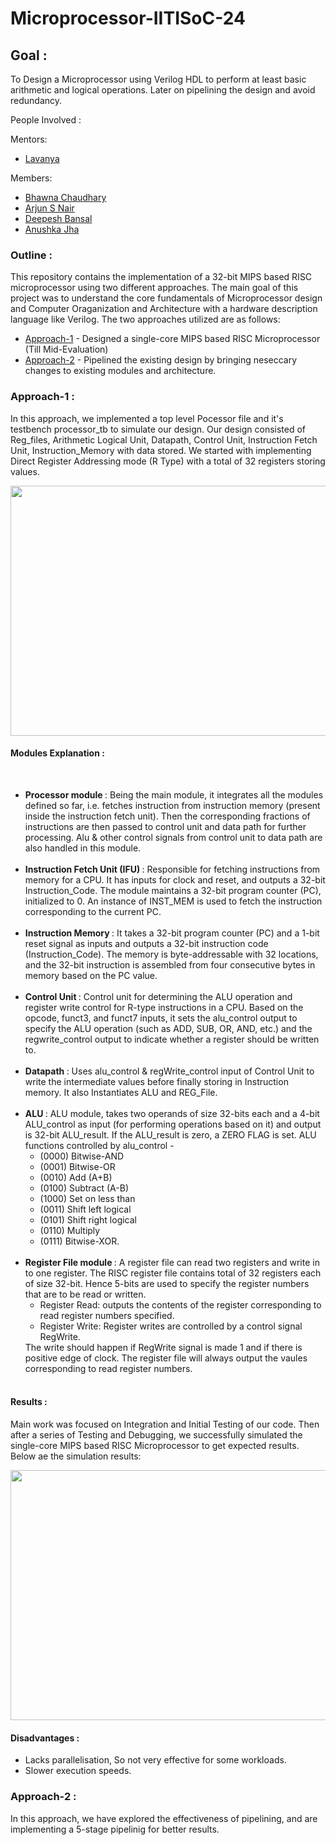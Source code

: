 # Microprocessor-IITISoC-24

## Goal :
To Design a Microprocessor using Verilog HDL to perform at least basic arithmetic and logical operations. Later on pipelining the design and avoid redundancy. 

People Involved :

Mentors:
- [Lavanya](https://github.com/SaiLLV) 

Members:
<br>
- [Bhawna Chaudhary](https://github.com/WebWizard104)
- [Arjun S Nair](https://github.com/arjun-593)
- [Deepesh Bansal](https://github.com/DeepeshBansal)
- [Anushka Jha](https://github.com/jhaanushka)

### Outline :
This repository contains the implementation of a 32-bit MIPS based RISC microprocessor using two different approaches. The main goal of this project was to understand the core fundamentals of Microprocessor design and Computer Oraganization and Architecture with a hardware description language like Verilog. The two approaches utilized are as follows:
<br>
- [Approach-1](https://github.com/arjun-593/Microprocessor-Design/tree/main/Approach-1) - Designed a single-core MIPS based RISC Microprocessor (Till Mid-Evaluation)
- [Approach-2]() - Pipelined the existing design by bringing neseccary changes to existing modules and architecture.

### Approach-1 :
In this approach, we implemented a top level Pocessor file and it's testbench processor_tb to simulate our design. Our design consisted of Reg_files, Arithmetic Logical Unit, Datapath, Control Unit, Instruction Fetch Unit, Instruction_Memory with data stored. We started with implementing Direct Register Addressing mode (R Type) with a total of 32 registers storing values.

<img src="https://github.com/arjun-593/Microprocessor-IITISoC-24/blob/main/data/demo/processor_png" width = 848 height = 400>

#### Modules Explanation : 
<br>
<ul>
<li> <strong>Processor module </strong> : Being the main module, it integrates all the modules defined so far, i.e. fetches instruction from instruction memory (present inside the instruction fetch unit). Then the corresponding fractions of instructions are then passed to control unit and data path for further processing. Alu & other control signals from control unit to data path are also handled in this module. </li>
<br> 
<li> <strong>Instruction Fetch Unit (IFU) </strong> : Responsible for fetching instructions from memory for a CPU. It has inputs for clock and reset, and outputs a 32-bit Instruction_Code. The module maintains a 32-bit program counter (PC), initialized to 0. An instance of INST_MEM is used to fetch the instruction corresponding to the current PC.</li>
<br>
<li> <strong>Instruction Memory </strong> : It takes a 32-bit program counter (PC) and a 1-bit reset signal as inputs and outputs a 32-bit instruction code (Instruction_Code). The memory is byte-addressable with 32 locations, and the 32-bit instruction is assembled from four consecutive bytes in memory based on the PC value.</li>
<br>
<li> <strong>Control Unit </strong> : Control unit for determining the ALU operation and register write control for R-type instructions in a CPU. Based on the opcode, funct3, and funct7 inputs, it sets the alu_control output to specify the ALU operation (such as ADD, SUB, OR, AND, etc.) and the regwrite_control output to indicate whether a register should be written to.</li>
<br>
<li> <strong>Datapath </strong> : Uses alu_control & regWrite_control input of Control Unit to write the intermediate values before finally storing in Instruction memory. It also Instantiates ALU and REG_File.</li>
<br>
<li> <strong>ALU </strong> : ALU module, takes two operands of size 32-bits each and a 4-bit ALU_control as input (for performing operations based on it) and output is 32-bit ALU_result. If the ALU_result is zero, a ZERO FLAG is set. ALU functions  controlled by alu_control - 
  <ul>
<li>(0000) Bitwise-AND</li>
<li>(0001) Bitwise-OR</li>
<li>(0010) Add (A+B)</li>
<li>(0100) Subtract (A-B)</li>
<li>(1000) Set on less than</li>
<li>(0011) Shift left logical</li>
<li>(0101) Shift right logical</li>
<li>(0110) Multiply</li>
<li>(0111) Bitwise-XOR.</li>
  </ul>
</li>
<br>
<li> <strong>Register File module </strong> : A register file can read two registers and write in to one register. The RISC register file contains total of 32 registers each of size 32-bit. Hence 5-bits are used to specify the register numbers that are to be read or written.
  <ul>
<li>Register Read: outputs the contents of the register corresponding to read register numbers specified.</li>
<li>Register Write: Register writes are controlled by a control signal RegWrite.</li>  
  </ul>
The write should happen if RegWrite signal is made 1 and if there is positive edge of clock. The register file will always output the vaules corresponding to read register numbers.</li>
<br>
</ul>

#### Results :
Main work was focused on Integration and Initial Testing of our code. Then after a series of Testing and Debugging, we successfully simulated the single-core MIPS based RISC Microprocessor to get expected results. Below ae the simulation results:

<img src="https://github.com/arjun-593/Microprocessor-IITISoC-24/blob/main/data/demo/results_png" width = 848 height = 400>

#### Disadvantages :
- Lacks parallelisation, So not very effective for some workloads.
- Slower execution speeds. 


### Approach-2 :
In this approach, we have explored the effectiveness of pipelining, and are implementing a 5-stage pipelinig for better results.
